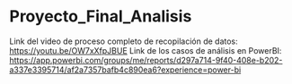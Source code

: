 # Proyecto_Final_Analisis
Link del video de proceso completo de recopilación de datos: https://youtu.be/OW7xXfpJBUE
Link de los casos de análisis en PowerBI: https://app.powerbi.com/groups/me/reports/d297a714-9f40-408e-b202-a337e3395714/af2a7357bafb4c890ea6?experience=power-bi

